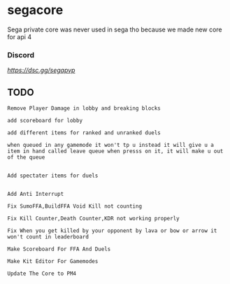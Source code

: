 # segacore
Sega private core was never used in sega tho because we made new core for api 4
### Discord
_https://dsc.gg/segapvp_
## TODO
```
Remove Player Damage in lobby and breaking blocks

add scoreboard for lobby

add different items for ranked and unranked duels

when queued in any gamemode it won't tp u instead it will give u a item in hand called leave queue when presss on it, it will make u out of the queue


Add spectater items for duels


Add Anti Interrupt

Fix SumoFFA,BuildFFA Void Kill not counting

Fix Kill Counter,Death Counter,KDR not working properly

Fix When you get killed by your opponent by lava or bow or arrow it won't count in leaderboard

Make Scoreboard For FFA And Duels

Make Kit Editor For Gamemodes

Update The Core to PM4

```

